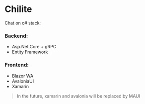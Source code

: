 # Сhilite
Chat on c# stack:
### Backend:
* Asp.Net.Core + gRPC
* Entity Framework
### Frontend:
* Blazor WA
* AvaloniaUI
* Xamarin
> In the future, xamarin and avalonia will be replaced by MAUI
